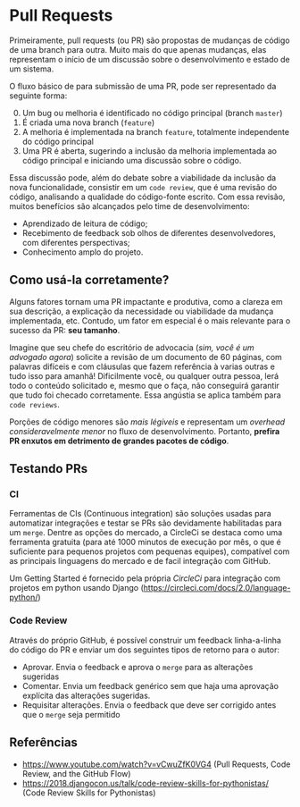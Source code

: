 # Pull Requests
Primeiramente, pull requests (ou PR) são propostas de mudanças de código de uma
branch para outra. Muito mais do que apenas mudanças, elas representam o início
de um discussão sobre o desenvolvimento e estado de um sistema.

O fluxo básico de para submissão de uma PR, pode ser representado da seguinte
forma:

0. Um bug ou melhoria é identificado no código principal (branch
`master`)
1. É criada uma nova branch (`feature`)  
2. A melhoria é implementada na branch `feature`, totalmente independente do 
código principal
3. Uma PR é aberta, sugerindo a inclusão da melhoria implementada ao código 
principal e iniciando uma discussão sobre o código.

Essa discussão pode, além do debate sobre a viabilidade da inclusão da nova 
funcionalidade, consistir em um `code review`, que é uma revisão do código,
analisando a qualidade do código-fonte escrito. Com essa revisão, muitos
benefícios são alcançados pelo time de desenvolvimento: 
- Aprendizado de leitura de código;
- Recebimento de feedback sob olhos de diferentes desenvolvedores, com
diferentes perspectivas;
- Conhecimento amplo do projeto.


## Como usá-la corretamente?
Alguns fatores tornam uma PR impactante e produtiva, como a clareza em sua
descrição, a explicação da necessidade ou viabilidade da mudança implementada, 
etc. Contudo, um fator em especial é o mais relevante para o sucesso da PR:
**seu tamanho**.

Imagine que seu chefe do escritório de advocacia (*sim, você
é um advogado agora*) solicite a revisão de um documento de 60 páginas, com palavras 
difíceis e com cláusulas que fazem referência à varias outras e tudo isso para
amanhã! Dificilmente você, ou qualquer outra pessoa, lerá todo o conteúdo 
solicitado e, mesmo que o faça, não conseguirá garantir que tudo foi checado
corretamente. Essa angústia se aplica também para `code reviews`.

Porções de código menores são *mais légiveis* e representam um *overhead consideravelmente
menor* no fluxo de desenvolvimento. Portanto, **prefira PR enxutos em detrimento
de grandes pacotes de código**.


## Testando PRs

### CI
Ferramentas de CIs (Continuous integration) são soluções usadas para automatizar
integrações e testar se PRs são devidamente habilitadas para um `merge`. Dentre
as opções do mercado, a CircleCi se destaca como uma ferramenta gratuita (para
até 1000 minutos de execução por mês, o que é suficiente para pequenos projetos
com pequenas equipes), compatível com as principais linguagens do mercado e de
facil integração com GitHub.

Um Getting Started é fornecido pela própria _CircleCi_ para integração com 
projetos em python usando Django (https://circleci.com/docs/2.0/language-python/)

### Code Review 
Através do próprio GitHub, é possível construir um feedback linha-a-linha do
código do PR e enviar um dos seguintes tipos de retorno para o autor: 
- Aprovar. Envia o feedback e aprova o `merge` para as alterações sugeridas
- Comentar. Envia um feedback genérico sem que haja uma aprovação explícita das
alterações sugeridas.
- Requisitar alterações. Envia o feedback que deve ser corrigido antes que o 
`merge` seja permitido

## Referências
- https://www.youtube.com/watch?v=vCwuZfK0VG4 (Pull Requests, Code Review, and the GitHub Flow)
- https://2018.djangocon.us/talk/code-review-skills-for-pythonistas/ (Code Review Skills for Pythonistas)
